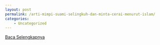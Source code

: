 ```yaml
---
layout: post
permalink: /arti-mimpi-suami-selingkuh-dan-minta-cerai-menurut-islam/
categories:
    - Uncategorized
---
```


[Baca Selengkapnya](/07)